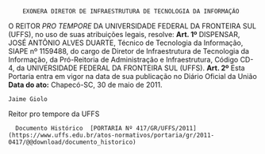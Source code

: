         EXONERA DIRETOR DE INFRAESTRUTURA DE TECNOLOGIA DA INFORMAÇÃO  

 O REITOR *PRO TEMPORE*  DA UNIVERSIDADE FEDERAL DA FRONTEIRA SUL (UFFS), no uso de suas atribuições legais, resolve:   **Art. 1º**  DISPENSAR, JOSÉ ANTÔNIO ALVES DUARTE, Técnico de Tecnologia da Informação, SIAPE nº 1159488, do cargo de Diretor de Infraestrutura de Tecnologia da Informação, da Pró-Reitoria de Administração e Infraestrutura, Código CD-4, da UNIVERSIDADE FEDERAL DA FRONTEIRA SUL (UFFS).   **Art. 2º**  Esta Portaria entra em vigor na data de sua publicação no Diário Oficial da União        **Data do ato:** Chapecó-SC, 30 de maio de 2011.   
 

    Jaime Giolo    
 Reitor pro tempore da UFFS 

      Documento Histórico  [PORTARIA Nº 417/GR/UFFS/2011](https://www.uffs.edu.br/atos-normativos/portaria/gr/2011-0417/@@download/documento_historico)     
      